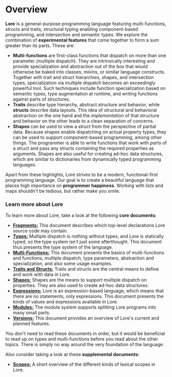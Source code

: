 # Overview

**Lore** is a general-purpose programming language featuring multi-functions, structs and traits, structural typing enabling component-based programming, and intersection and semantic types. We explore the combination of **experimental features** that come together to form a sum greater than its parts. These are:

- **Multi-functions** are first-class functions that dispatch on more than one parameter (multiple dispatch). They are intrinsically interesting and provide specialization and abstraction out of the box that would otherwise be baked into classes, mixins, or similar language constructs. Together with trait and struct hierarchies, shapes, and intersection types, specialization via multiple dispatch becomes an exceedingly powerful tool. Such techniques include function specialization based on semantic types, type augmentation at runtime, and writing functions against parts of structures.
- **Traits** describe type hierarchy, abstract structure and behavior, while **structs** describe data layouts. This idea of structural and behavioral abstraction on the one hand and the *implementation* of that structure and behavior on the other leads to a clean separation of concerns.
- **Shapes** can be used to view a struct from the perspective of partial data. Because shapes enable dispatching on actual property types, they can be used to support component-based programming, among other things. The programmer is able to write functions that work with *parts* of a struct and pass any structs containing the required properties as arguments. Shapes are also useful for creating ad-hoc data structures, which are similar to dictionaries from dynamically typed programming languages.

Apart from these highlights, Lore strives to be a modern, functional-first programming language. Our goal is to create a beautiful language that places high importance on **programmer happiness**. Working with lists and maps shouldn't be tedious, but rather make you smile.



### Learn more about Lore

To learn more about Lore, take a look at the following **core documents:**

- [**Fragments:**](fragments.md) This document describes which top-level declarations Lore source code may contain.
- [**Types:**](types.md) Multiple dispatch is nothing without types, and Lore is statically typed, so the type system isn't just some afterthought. This document thus presents the type system of the language.
- [**Multi-Functions:**](multi-functions.md) This document presents the basics of multi-functions and functions, multiple dispatch, type parameters, abstraction and specialization, and also some usage examples.
- [**Traits and Structs:**](traits-structs.md) Traits and structs are the central means to define and work with data in Lore.
- [**Shapes:**](shapes.md) Shapes are the means to support multiple dispatch on properties. They are also used to create ad-hoc data structures.
- [**Expressions:**](expressions.md) Lore is an expression-based language, which means that there are no statements, only expressions. This document presents the kinds of values and expressions available in Lore.
- [**Modules:**](modules.md) The module system supports splitting Lore programs into many small parts.
- [**Versions:**](versions.md) This document provides an overview of Lore's current and planned features.

You don't need to read these documents in order, but it would be beneficial to read up on types and multi-functions before you read about the other topics. There is simply no way around the very foundation of the language.

Also consider taking a look at these **supplemental documents:**

-  [**Scopes:**](scopes.md) A short overview of the different kinds of lexical scopes in Lore.



